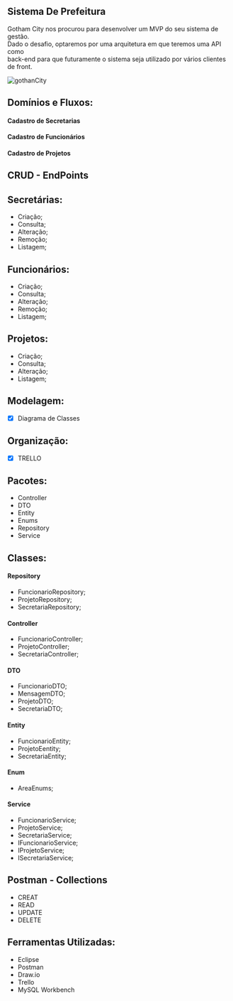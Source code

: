 ## Sistema De Prefeitura

Gotham City nos procurou para desenvolver um MVP do seu sistema de gestão.<br/>
Dado o desafio, optaremos por uma arquitetura em que teremos uma API como <br/>
back-end para que futuramente o sistema seja utilizado por vários clientes de front.

![gothanCity](https://user-images.githubusercontent.com/71403404/99021504-96512600-253f-11eb-95b5-db8c43213b8e.jpg)


## Domínios e Fluxos:

#### Cadastro de Secretarias
#### Cadastro de Funcionários
#### Cadastro de Projetos

## CRUD - EndPoints

## Secretárias:

- Criação;
- Consulta;
- Alteração;
- Remoção;
- Listagem;

## Funcionários:

- Criação;
- Consulta;
- Alteração;
- Remoção;
- Listagem;

## Projetos:

- Criação;
- Consulta;
- Alteração;
- Listagem;

## Modelagem:
- [X] Diagrama de Classes

## Organização: 
- [x] TRELLO

## Pacotes:

- Controller
- DTO
- Entity
- Enums
- Repository
- Service

## Classes:

#### Repository
- FuncionarioRepository;
- ProjetoRepository;
- SecretariaRepository;

#### Controller
- FuncionarioController;
- ProjetoController;
- SecretariaController;

#### DTO
- FuncionarioDTO;
- MensagemDTO;
- ProjetoDTO;
- SecretariaDTO;

#### Entity
- FuncionarioEntity;
- ProjetoEentity;
- SecretariaEntity;

#### Enum
- AreaEnums;

#### Service
- FuncionarioService;
- ProjetoService;
- SecretariaService;
- IFuncionarioService;
- IProjetoService;
- ISecretariaService;

## Postman - Collections
- CREAT
- READ
- UPDATE
- DELETE

## Ferramentas Utilizadas:
- Eclipse
- Postman
- Draw.io
- Trello
- MySQL Workbench

